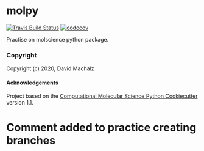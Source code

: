 molpy
==============================
[//]: # (Badges)
[![Travis Build Status](https://travis-ci.com/dmachalz/molpy.svg?branch=master)](https://travis-ci.com/REPLACE_WITH_OWNER_ACCOUNT/molpy)
[![codecov](https://codecov.io/gh/dmachalz/molpy/branch/master/graph/badge.svg)](https://codecov.io/gh/REPLACE_WITH_OWNER_ACCOUNT/molpy/branch/master)

Practise on molscience python package.

### Copyright

Copyright (c) 2020, David Machalz


#### Acknowledgements

Project based on the
[Computational Molecular Science Python Cookiecutter](https://github.com/molssi/cookiecutter-cms) version 1.1.

# Comment added to practice creating branches

